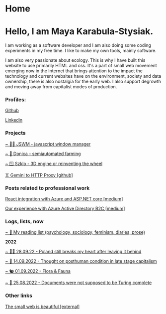 # Home

# Hello, I am Maya Karabula-Stysiak.

I am working as a software developer and I am also doing some coding experiments in my free time. I like to make my own tools, mainly software.

I am also very passionate about ecology. This is why I have built this website to use primarily HTML and css. It's a part of small web movement emerging now in the Internet that brings attention to the impact the technology and current websites have on the environment, society and data ownership, there is also nostalgia for the early web. I also support degrowth and moving away from capitalist modes of production.

### Profiles:

[Github](https://github.com/mayakarabula)

[Linkedin](https://www.linkedin.com/in/maya-karabu%C5%82a-stysiak-a8356112a/)

### Projects

[~ 👩‍💻 JSWM - javascript window manager](e0b7bffb41bc4716ba7510bb2d9accf3.gmi)

[~ 🌱 Donica - semiautomated  farming](15331f3aad9145cabaa4f573f94311de.gmi)

[~ 🪟 Szklo - 3D engine or reinventing the wheel](2b76c247269b4abbadf3f942380b00d2.gmi)

 [♊️ Gemini to HTTP Proxy [github]](https://github.com/mayakarabula/gemini-proxy)

### Posts related to professional work

[React integration with Azure and ASP.NET core [medium]](https://jakub-karabula-stysiak.medium.com/react-integration-with-azure-and-asp-net-core-9651929ae3f9)

[Our experience with Azure Active Directory B2C [medium]](https://jakub-karabula-stysiak.medium.com/our-experience-with-ad-b2c-6e2cc6cfa7f9)

### Logs, lists, now

[~ 📖 My reading list (psychology, sociology, feminism, diaries, prose)](42d32031c36e420f97279e7819fe4d83.gmi)

**2022**

[~ 🏳️‍⚧️ 28.09.22 - Poland still breaks my heart after leaving it behind](f591348bc9134fd9a5ccbdbfed992810.gmi)

[~ 🤖 14.09.2022 - Thought on posthuman condition in late stage capitalism](a0d53d3cfd66469187bea1841b1a2823.gmi)

[~ 🐿 01.09.2022 - Flora & Fauna](c382d3ef84f34e92b57f0315d5f72f07.gmi)

[~ 💛 25.08.2022 - Documents were not supposed to be Turing complete](7dee961690054538826e2ad28e782b68.gmi)

### Other links

[The small web is beautiful [external]](https://benhoyt.com/writings/the-small-web-is-beautiful/)